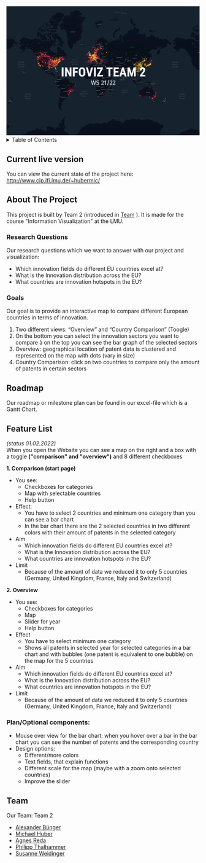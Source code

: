 <img src="readme_header.png" />


<!-- TABLE OF CONTENTS -->
<details>
  <summary>Table of Contents</summary>
  <ol>
    <li>
      <a href="#about-the-project">About The Project</a>
      <ul>
        <li><a href="#research-questions">Research Questions</a></li>
        <li><a href="#goals">Goals</a></li>
      </ul>
    </li>
    <li><a href="#roadmap">Roadmap</a></li>
    <li><a href="#feature-list">Feature List</a></li>
    <li><a href="#team">Team</a></li>

  </ol>
</details>

<!-- CURRENT LIVE VERSION -->
## Current live version
You can view the current state of the project here:
http://www.cip.ifi.lmu.de/~hubermic/

<!-- ABOUT THE PROJECT -->
## About The Project
This project is built by Team 2 (introduced in <a href="#team">Team</a> ). It is made for the course "Information Visualization" at the LMU.

### Research Questions
Our research questions which we want to answer with our project and visualization:
- Which innovation fields do different EU countries excel at?
- What is the Innovation distribution across the EU?
- What countries are innovation hotspots in the EU?

### Goals
Our goal is to provide an interactive map to compare different European countries in terms of innovation.
1. Two different views: “Overview” and “Country Comparison” (Toogle)
2. On the bottom you can select the innovation sectors you want to compare à on the
top you can see the bar graph of the selected sectors
3. Overview: geographical location of patent data is clustered and represented on the
map with dots (vary in size)
4. Country Comparison: click on two countries to compare only the amount of patents
in certain sectors


<!-- ROADMAP -->
## Roadmap

Our roadmap or milestone plan can be found in our excel-file which is a Gantt Chart.

<!-- FEATURE LIST for milestone 4-->
## Feature List
_(status 01.02.2022)_ <br>
When you open the Website you can see a map on the right and a box with a toggle **("comparison" and "overview")** and 8 different checkboxes

**1. Comparison (start page)**
- You see:
  - Checkboxes for categories
  - Map with selectable countries
  - Help button
- Effect:
	- You have to select 2 countries and minimum one category than you can see a bar chart
	- In the bar chart there are the 2 selected countries in two different colors with their amount of patents in the selected category
- Aim
	- Which innovation fields do different EU countries excel at?
	- What is the Innovation distribution across the EU?
	- What countries are innovation hotspots in the EU?
- Limit
	- Because of the amount of data we reduced it to only 5 countries (Germany, United Kingdom, France, Italy and Switzerland)


**2. Overview**
- You see:
	- Checkboxes for categories
	- Map
	- Slider for year
	- Help button
- Effect
	- You have to select minimum one category
	- Shows all patents in selected year for selected categories in a bar chart and with bubbles (one patent is equivalent to one bubble) on the map for the 5 countries
- Aim
	- Which innovation fields do different EU countries excel at?
	- What is the Innovation distribution across the EU?
	- What countries are innovation hotspots in the EU?
- Limit
	- Because of the amount of data we reduced it to only 5 countries (Germany, United Kingdom, France, Italy and Switzerland)


### Plan/Optional components:
- Mouse over view for the bar chart: when you hover over a bar in the bar chart you can see the number of patents and the corresponding country
- Design options:
	- Different/more colors
	- Text fields, that explain functions
	- Different scale for the map (maybe with a zoom onto selected countries)
	- Improve the slider


<!-- Team and Contact -->
## Team

Our Team:
Team 2

- [Alexander Bünger](mailto:Ed.Buenger@campus.lmu.de)
- [Michael Huber](mailto:mi.huber@campus.lmu.de)
- [Agnes Reda](mailto:A.Reda@campus.lmu.de)
- [Philipp Thalhammer](mailto:Philipp.Thalhammer@campus.lmu.de)
- [Susanne Weidinger](mailto:s.weidinger@campus.lmu.de)
